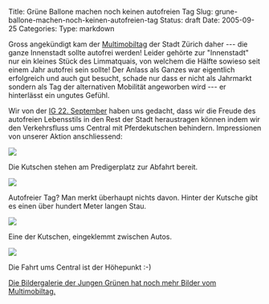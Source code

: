 Title: Grüne Ballone machen noch keinen autofreien Tag
Slug: grune-ballone-machen-noch-keinen-autofreien-tag
Status: draft
Date: 2005-09-25
Categories:
Type: markdown

Gross angekündigt kam der [Multimobiltag](http://www.multimobil.ch/) der Stadt Zürich daher --- die ganze Innenstadt sollte autofrei werden! Leider gehörte zur "Innenstadt" nur ein kleines Stück des Limmatquais, von welchem die Hälfte sowieso seit einem Jahr autofrei sein sollte! Der Anlass als Ganzes war eigentlich erfolgreich und auch gut besucht, schade nur dass er nicht als Jahrmarkt sondern als Tag der alternativen Mobilität angeworben wird --- er hinterlässt ein ungutes Gefühl.

Wir von der [IG 22. September](http://www.22september.ch/) haben uns gedacht, dass wir die Freude des autofreien Lebensstils in den Rest der Stadt heraustragen können indem wir den Verkehrsfluss ums Central mit Pferdekutschen behindern. Impressionen von unserer Aktion anschliessend:

![](http://gallery.jungegruene.ch/albums/Multimobiltag-25-September-2005/__sized_imgp1832.jpg)

Die Kutschen stehen am Predigerplatz zur Abfahrt bereit.

![](http://gallery.jungegruene.ch/albums/Multimobiltag-25-September-2005/__sized_imgp1865.jpg)

Autofreier Tag? Man merkt überhaupt nichts davon. Hinter der Kutsche gibt es einen über hundert Meter langen Stau.

![](http://gallery.jungegruene.ch/albums/Multimobiltag-25-September-2005/__sized_imgp1846.jpg)

Eine der Kutschen, eingeklemmt zwischen Autos.

![](http://gallery.jungegruene.ch/albums/Multimobiltag-25-September-2005/__sized_imgp1871.jpg)

Die Fahrt ums Central ist der Höhepunkt :-)

[Die Bildergalerie der Jungen Grünen hat noch mehr Bilder vom Multimobiltag.](http://gallery.jungegruene.ch/index.php?gallery=Multimobiltag-25-September-2005)
